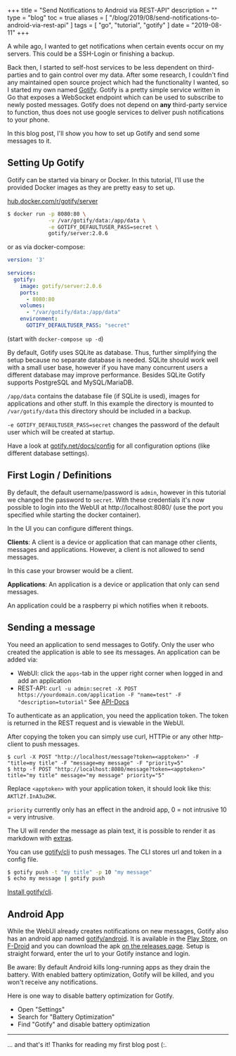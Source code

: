 +++
title = "Send Notifications to Android via REST-API"
description = ""
type = "blog"
toc = true
aliases = [ "/blog/2019/08/send-notifications-to-android-via-rest-api" ]
tags = [
    "go",
    "tutorial",
    "gotify"
]
date = "2019-08-11"
+++

A while ago, I wanted to get notifications when certain events occur on my servers. This could be a SSH-Login or finishing a backup. 

Back then, I started to self-host services to be less dependent on third-parties and to gain control over my data. After some research, I couldn't find any maintained open source project which had the functionality I wanted, so I started my own named [Gotify](https://gotify.net/).
Gotify is a pretty simple service written in Go that exposes a WebSocket endpoint which can be used to subscribe to newly posted messages. Gotify does not depend on **any** third-party service to function, thus does not use google services to deliver push notifications to your phone.

In this blog post, I'll show you how to set up Gotify and send some messages to it.

## Setting Up Gotify

Gotify can be started via binary or Docker. In this tutorial, I'll use the provided Docker images as they are pretty easy to set up.

[hub.docker.com/r/gotify/server](https://hub.docker.com/r/gotify/server)

```bash
$ docker run -p 8080:80 \
             -v /var/gotify/data:/app/data \
             -e GOTIFY_DEFAULTUSER_PASS=secret \
             gotify/server:2.0.6
```
or as via docker-compose:
```yml
version: '3'
 
services:
  gotify:
    image: gotify/server:2.0.6
    ports:
      - 8080:80
    volumes:
      - "/var/gotify/data:/app/data"
    environment:
      GOTIFY_DEFAULTUSER_PASS: "secret"
```
(start with `docker-compose up -d`)

By default, Gotify uses SQLite as database. Thus, further simplifying the setup because no separate database is needed. SQLite should work well with a small user base, however if you have many concurrent users a different database may improve performance. Besides SQLite Gotify supports PostgreSQL and MySQL/MariaDB.

`/app/data` contains the database file (if SQLite is used), images for applications and other stuff. In this example the directory is mounted to `/var/gotify/data` this directory should be included in a backup.

`-e GOTIFY_DEFAULTUSER_PASS=secret` changes the password of the default user which will be created at startup.

Have a look at [gotify.net/docs/config](https://gotify.net/docs/config) for all configuration options (like different database settings).

## First Login / Definitions

By default, the default username/password is `admin`, however in this tutorial we changed the password to `secret`. With these credentials it's now possible to login into the WebUI at http://localhost:8080/ (use the port you specified while starting the docker container).

In the UI you can configure different things.

**Clients**: A client is a device or application that can manage other clients, messages and applications. However, a client is not allowed to send messages.

In this case your browser would be a client.

**Applications**: An application is a device or application that only can send messages.

An application could be a raspberry pi which notifies when it reboots.

## Sending a message

You need an application to send messages to Gotify. Only the user who created the application is able to see its messages. An application can be added via:

* WebUI: click the `apps`-tab in the upper right corner when logged in and add an application
* REST-API: `curl -u admin:secret -X POST https://yourdomain.com/application -F "name=test" -F "description=tutorial"` See [API-Docs](https://gotify.github.io/api-docs/)

To authenticate as an application, you need the application token. The token is returned in the REST request and is viewable in the WebUI.

After copying the token you can simply use curl, HTTPie or any other http-client to push messages.

```
$ curl -X POST "http://localhost/message?token=<apptoken>" -F "title=my title" -F "message=my message" -F "priority=5"
$ http -f POST "http://localhost:8080/message?token=<apptoken>" title="my title" message="my message" priority="5"
```
Replace `<apptoken>` with your application token, it should look like this: `AKTlZf.InA3uZHK`.

`priority` currently only has an effect in the android app, 0 = not intrusive 10 = very intrusive.

The UI will render the message as plain text, it is possible to render it as markdown with [extras](https://gotify.net/docs/msgextras).

You can use [gotify/cli](https://github.com/gotify/cli) to push messages. The CLI stores url and token in a config file.

```bash
$ gotify push -t "my title" -p 10 "my message"
$ echo my message | gotify push
```
[Install gotify/cli](https://github.com/gotify/cli).

## Android App

While the WebUI already creates notifications on new messages, Gotify also has an android app named [gotify/android](https://github.com/gotify/android). It is available in the [Play Store](https://play.google.com/store/apps/details?id=com.github.gotify), on [F-Droid](https://f-droid.org/de/packages/com.github.gotify/) and you can download the apk [on the releases page](https://github.com/gotify/android/releases/latest). Setup is straight forward, enter the url to your Gotify instance and login. 

Be aware: By default Android kills long-running apps as they drain the battery. With enabled battery optimization, Gotify will be killed, and you won't receive any notifications. 

Here is one way to disable battery optimization for Gotify.

* Open "Settings"
* Search for "Battery Optimization"
* Find "Gotify" and disable battery optimization

---

... and that's it! Thanks for reading my first blog post (:.


